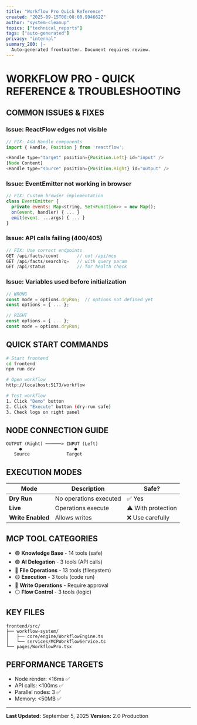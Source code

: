 ```yaml
---
title: "Workflow Pro Quick Reference"
created: "2025-09-15T00:08:00.994662Z"
author: "system-cleanup"
topics: ["technical_reports"]
tags: ["auto-generated"]
privacy: "internal"
summary_200: |-
  Auto-generated frontmatter. Document requires review.
---
```


# WORKFLOW PRO - QUICK REFERENCE & TROUBLESHOOTING

## COMMON ISSUES & FIXES

### **Issue: ReactFlow edges not visible**
```javascript
// FIX: Add Handle components
import { Handle, Position } from 'reactflow';

<Handle type="target" position={Position.Left} id="input" />
[Node Content]
<Handle type="source" position={Position.Right} id="output" />
```

### **Issue: EventEmitter not working in browser**
```javascript
// FIX: Custom browser implementation
class EventEmitter {
  private events: Map<string, Set<Function>> = new Map();
  on(event, handler) { ... }
  emit(event, ...args) { ... }
}
```

### **Issue: API calls failing (400/405)**
```javascript
// FIX: Use correct endpoints
GET /api/facts/count       // not /api/mcp
GET /api/facts/search?q=   // with query param
GET /api/status            // for health check
```

### **Issue: Variables used before initialization**
```javascript
// WRONG
const mode = options.dryRun;  // options not defined yet
const options = { ... };

// RIGHT
const options = { ... };
const mode = options.dryRun;
```

## QUICK START COMMANDS

```bash
# Start frontend
cd frontend
npm run dev

# Open workflow
http://localhost:5173/workflow

# Test workflow
1. Click "Demo" button
2. Click "Execute" button (dry-run safe)
3. Check logs on right panel
```

## NODE CONNECTION GUIDE

```
OUTPUT (Right) ──────> INPUT (Left)
     ●                    ●
   Source              Target
```

## EXECUTION MODES

| Mode | Description | Safe? |
|------|------------|-------|
| **Dry Run** | No operations executed | ✅ Yes |
| **Live** | Operations execute | ⚠️ With protection |
| **Write Enabled** | Allows writes | ❌ Use carefully |

## MCP TOOL CATEGORIES

- 🟢 **Knowledge Base** - 14 tools (safe)
- 🟣 **AI Delegation** - 3 tools (API calls)
- 🔵 **File Operations** - 13 tools (filesystem)
- 🟡 **Execution** - 3 tools (code run)
- 🔴 **Write Operations** - Require approval
- ⚪ **Flow Control** - 3 tools (logic)

## KEY FILES

```
frontend/src/
├── workflow-system/
│   ├── core/engine/WorkflowEngine.ts
│   └── services/MCPWorkflowService.ts
└── pages/WorkflowPro.tsx
```

## PERFORMANCE TARGETS

- Node render: <16ms ✅
- API calls: <100ms ✅  
- Parallel nodes: 3 ✅
- Memory: <50MB ✅

---
**Last Updated:** September 5, 2025
**Version:** 2.0 Production